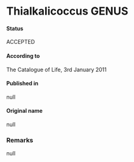 Thialkalicoccus GENUS
=======

#### Status
ACCEPTED

#### According to
The Catalogue of Life, 3rd January 2011

#### Published in
null

#### Original name
null

### Remarks
null